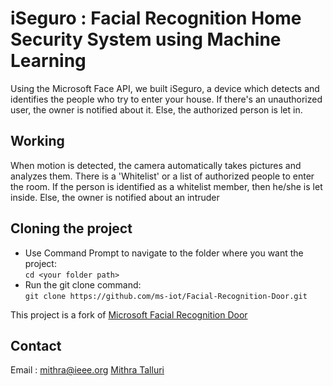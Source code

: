 # iSeguro : Facial Recognition Home Security System using Machine Learning

Using the Microsoft Face API, we built iSeguro, a device which detects and identifies the people who try to enter your house. If there's an unauthorized user, the owner is notified about it. Else, the authorized person is let in.

## Working

When motion is detected, the camera automatically takes pictures and analyzes them. There is a 'Whitelist' or a list of authorized people to enter the room. If the person is identified as a whitelist member, then he/she is let inside. Else, the owner is notified about an intruder

## Cloning the project

- Use Command Prompt to navigate to the folder where you want the project:  
  ```cd <your folder path>```  
- Run the git clone command:  
  ```git clone https://github.com/ms-iot/Facial-Recognition-Door.git```  

This project is a fork of [Microsoft Facial Recognition Door](https://microsoft.hackster.io/en-US/windows-iot/windows-iot-facial-recognition-door-e087ce)

## Contact

Email : [mithra@ieee.org](mailto:mithra@ieee.org)
[Mithra Talluri](https://github.com/MithraTalluri)
